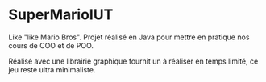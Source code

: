 # SuperMarioIUT
<p>Like "like Mario Bros". Projet réalisé en Java pour mettre en pratique nos cours de COO et de POO.</p>
<p>Réalisé avec une librairie graphique fournit un à réaliser en temps limité, ce jeu reste ultra minimaliste.</p>

